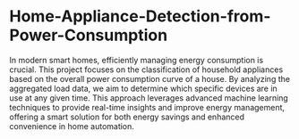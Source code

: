 # Home-Appliance-Detection-from-Power-Consumption

In modern smart homes, efficiently managing energy consumption is crucial. This project focuses on the classification of household appliances based on the overall power consumption curve of a house. By analyzing the aggregated load data, we aim to determine which specific devices are in use at any given time. This approach leverages advanced machine learning techniques to provide real-time insights and improve energy management, offering a smart solution for both energy savings and enhanced convenience in home automation.

